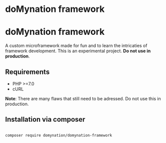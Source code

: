 # doMynation framework

**doMynation framework**
=============
A custom microframework made for fun and to learn the intricaties of framework development. This is an experimental project. **Do not use in production**.

Requirements
------------
* PHP >=7.0
* cURL

**Note**: There are many flaws that still need to be adressed. Do not use this in production.

Installation via composer
------------

```bash

composer require domynation/domynation-framework

```

